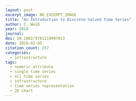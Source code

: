 ```yaml
---
layout: post
excerpt_image: NO_EXCERPT_IMAGE
title: "An Introduction to Discrete-Valued Time Series"
author: C. Weiß
year: 2018
journal: 
doi: 10.1002/9781119097013
date: 2018-02-05
citation_count: 257
categories:
  - infrastructure
tags:
  - numeric attribute
  - single time series
  - all time series
  - infrastructure
  - time series representation
  - 2D chart
---
```

